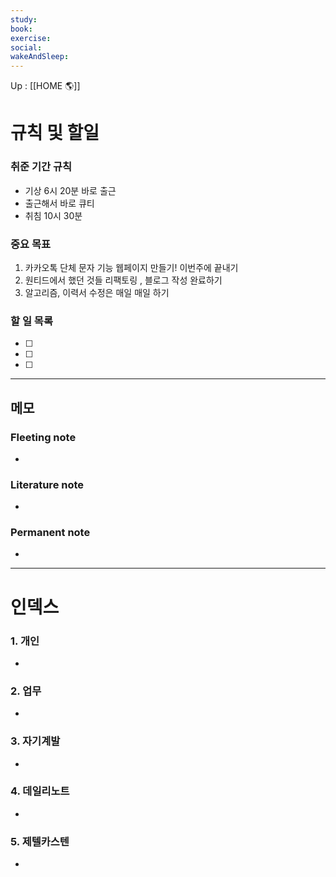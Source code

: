 ```yaml
---
study:
book:
exercise: 
social: 
wakeAndSleep: 
---
```


Up : [[HOME 🌎]]

# 규칙 및 할일

### 취준 기간 규칙 
- 기상 6시 20분 바로 출근
- 출근해서 바로 큐티
- 취침 10시 30분 

### 중요 목표
1. 카카오톡 단체 문자 기능 웹페이지 만들기!  이번주에 끝내기 
2. 원티드에서 했던 것들 리팩토링 , 블로그 작성 완료하기 
3. 알고리즘, 이력서 수정은 매일 매일 하기 

### 할 일 목록
- [ ] 
- [ ] 
- [ ] 

---

## 메모

### Fleeting note
- 

### Literature note
- 

### Permanent note
- 

---

# 인덱스
### 1. 개인 
- 
### 2. 업무
- 
### 3. 자기계발
- 
### 4. 데일리노트
- 
### 5. 제텔카스텐
- 